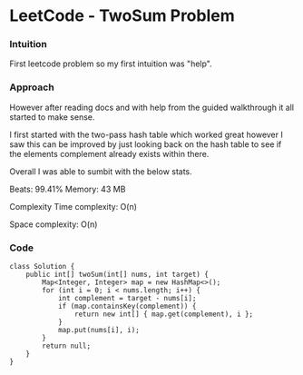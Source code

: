 # LeetCode - TwoSum Problem
### Intuition
First leetcode problem so my first intuition was "help".

### Approach
However after reading docs and with help from the guided walkthrough it all started to make sense.

I first started with the two-pass hash table which worked great however I saw this can be improved by just looking back on the hash table to see if the elements complement already exists within there.

Overall I was able to sumbit with the below stats.

Beats: 99.41%
Memory: 43 MB

Complexity
Time complexity: O(n)

Space complexity: O(n)

### Code
```
class Solution {
    public int[] twoSum(int[] nums, int target) {
        Map<Integer, Integer> map = new HashMap<>();
        for (int i = 0; i < nums.length; i++) {
            int complement = target - nums[i];
            if (map.containsKey(complement)) {
                return new int[] { map.get(complement), i };
            }
            map.put(nums[i], i);
        }
        return null;
    }
}
```
